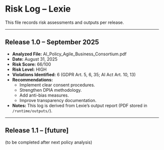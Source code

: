 # Risk Log – Lexie

This file records risk assessments and outputs per release.

---

## Release 1.0 – September 2025
- **Analyzed File:** AI_Policy_Agile_Business_Consortium.pdf  
- **Date:** August 31, 2025  
- **Risk Score:** 66/100  
- **Risk Level:** HIGH  
- **Violations Identified:** 6 (GDPR Art. 5, 6, 35; AI Act Art. 10, 13)  
- **Recommendations:**  
  - Implement clear consent procedures.  
  - Strengthen DPIA methodology.  
  - Add anti-bias measures.  
  - Improve transparency documentation.  
- **Notes:** This log is derived from Lexie’s output report (PDF stored in `/runtime/outputs/`).  

---

## Release 1.1 – [future]
(to be completed after next policy analysis)
